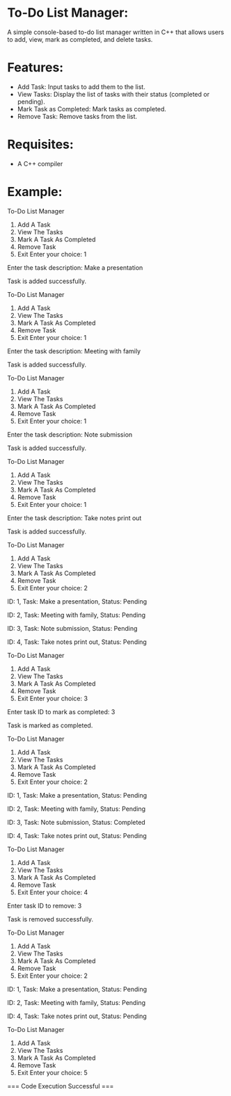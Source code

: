 # To-Do List Manager:
A simple console-based to-do list manager written in C++ that allows users to add, view, mark as completed, and delete tasks.

# Features:

- Add Task: Input tasks to add them to the list.
- View Tasks: Display the list of tasks with their status (completed or pending).
- Mark Task as Completed: Mark tasks as completed.
- Remove Task: Remove tasks from the list.

# Requisites:

- A C++ compiler 

# Example:

To-Do List Manager
1. Add A Task
2. View The Tasks
3. Mark A Task As Completed
4. Remove Task
5. Exit
Enter your choice: 1

Enter the task description: Make a presentation

Task is added successfully.

To-Do List Manager
1. Add A Task
2. View The Tasks
3. Mark A Task As Completed
4. Remove Task
5. Exit
Enter your choice: 1

Enter the task description: Meeting with family

Task is added successfully.

To-Do List Manager
1. Add A Task
2. View The Tasks
3. Mark A Task As Completed
4. Remove Task
5. Exit
Enter your choice: 1

Enter the task description: Note submission

Task is added successfully.

To-Do List Manager
1. Add A Task
2. View The Tasks
3. Mark A Task As Completed
4. Remove Task
5. Exit
Enter your choice: 1

Enter the task description: Take notes print out

Task is added successfully.

To-Do List Manager
1. Add A Task
2. View The Tasks
3. Mark A Task As Completed
4. Remove Task
5. Exit
Enter your choice: 2

ID: 1, Task: Make a presentation, Status: Pending

ID: 2, Task: Meeting with family, Status: Pending

ID: 3, Task: Note submission, Status: Pending

ID: 4, Task: Take notes print out, Status: Pending

To-Do List Manager
1. Add A Task
2. View The Tasks
3. Mark A Task As Completed
4. Remove Task
5. Exit
Enter your choice: 3

Enter task ID to mark as completed: 3

Task is marked as completed.

To-Do List Manager
1. Add A Task
2. View The Tasks
3. Mark A Task As Completed
4. Remove Task
5. Exit
Enter your choice: 2

ID: 1, Task: Make a presentation, Status: Pending

ID: 2, Task: Meeting with family, Status: Pending

ID: 3, Task: Note submission, Status: Completed

ID: 4, Task: Take notes print out, Status: Pending

To-Do List Manager
1. Add A Task
2. View The Tasks
3. Mark A Task As Completed
4. Remove Task
5. Exit
Enter your choice: 4

Enter task ID to remove: 3

Task is removed successfully.

To-Do List Manager
1. Add A Task
2. View The Tasks
3. Mark A Task As Completed
4. Remove Task
5. Exit
Enter your choice: 2

ID: 1, Task: Make a presentation, Status: Pending

ID: 2, Task: Meeting with family, Status: Pending

ID: 4, Task: Take notes print out, Status: Pending

To-Do List Manager
1. Add A Task
2. View The Tasks
3. Mark A Task As Completed
4. Remove Task
5. Exit
Enter your choice: 5


=== Code Execution Successful ===
